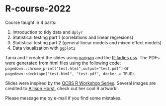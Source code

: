 # R-course-2022
Course taught in 4 parts: 
1. Introduction to tidy data and `dplyr`
2. Statistical testing part 1 (correlations and linear regresions)
3. Statistical testing part 2 (general linear models and mixed effect models)
4. Data visualization with `ggplot2`

Tania and I created the slides using [xarigan](https://github.com/yihui/xaringan) and the [R-ladies css](https://github.com/rladies/resources/blob/master/xaringan-slides/how_to_use.md). The PDFs were generated from html files using the following code: `pagedown::chrome_print("test.html",output="test.pdf")`
or
`pagedown::decktape("test.html", "test.pdf", docker = TRUE)`.

Slides were inspired by the [QCBS R Workshop Series](https://r.qcbs.ca/). Several images are credited to [Allison Horst](https://github.com/allisonhorst), check out her cool R artwork! 

Please message me by e-mail if you find some mistakes.
